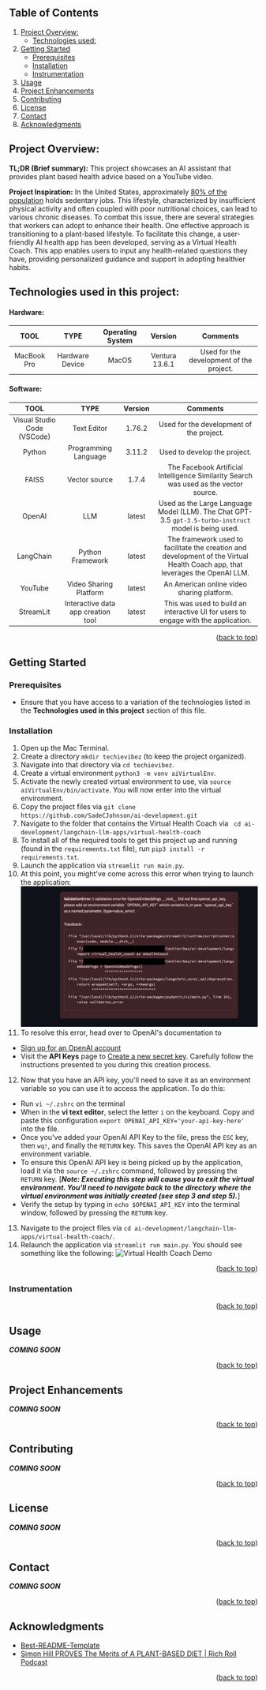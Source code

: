 <a name="readme-top"></a>


<!-- TABLE OF CONTENTS -->
## Table of Contents
  <ol>
    <li>
      <a href="#about-the-project">Project Overview:</a>
      <ul>
        <li><a href="#built-with">Technologies used:</a></li>
      </ul>
    </li>
    <li>
      <a href="#getting-started">Getting Started</a>
      <ul>
        <li><a href="#prerequisites">Prerequisites</a></li>
        <li><a href="#installation">Installation</a></li>  
        <li><a href="#instrumentation">Instrumentation</a></li>  
      </ul>
    </li>
    <li><a href="#usage">Usage</a></li>
    <li><a href="#roadmap">Project Enhancements</a></li>
    <li><a href="#contributing">Contributing</a></li>
    <li><a href="#license">License</a></li>
    <li><a href="#contact">Contact</a></li>
    <li><a href="#acknowledgments">Acknowledgments</a></li>
  </ol>

<!-- ABOUT THE PROJECT -->
## Project Overview:

**TL;DR (Brief summary):** This project showcases an AI assistant that provides plant based health advice based on a YouTube video.



**Project Inspiration:** In the United States, approximately [80% of the population](https://thedesireddesk.com/what-percentage-of-americans-work-desk-jobs/) holds sedentary jobs. This lifestyle, characterized by insufficient physical activity and often coupled with poor nutritional choices, can lead to various chronic diseases. To combat this issue, there are several strategies that workers can adopt to enhance their health. One effective approach is transitioning to a plant-based lifestyle. To facilitate this change, a user-friendly AI health app has been developed, serving as a Virtual Health Coach. This app enables users to input any health-related questions they have, providing personalized guidance and support in adopting healthier habits.


## Technologies used in this project:

#### **Hardware:** 
| **TOOL**       | **TYPE**| **Operating System**| **Version**| **Comments**
| :----------------: | :------: |  :------: | :----: |  :----: | 
| MacBook Pro         |   Hardware Device | MacOS | Ventura 13.6.1 | Used for the development of the project.

#### **Software:**
| **TOOL**       | **TYPE**| **Version**| **Comments**
| :----------------: | :------: | :----: |  :----: | 
| Visual Studio Code (VSCode)         |   Text Editor  | 1.76.2 | Used for the development of the project.
| Python         |   Programming Language   | 3.11.2 | Used to develop the project.
| FAISS       |  Vector source | 1.7.4 | The Facebook Artificial Intelligence Similarity Search was used as the vector source.
| OpenAI         |   LLM   | latest | Used as the Large Language Model (LLM). The Chat GPT-3.5 `gpt-3.5-turbo-instruct` model is being used. 
| LangChain       |  Python Framework  | latest | The framework used to facilitate the creation and development of the Virtual Health Coach app, that leverages the OpenAI LLM.
| YouTube       |  Video Sharing Platform  | latest | An American online video sharing platform.
| StreamLit       | Interactive data app creation tool | latest | This was used to build an interactive UI for users to engage with the application.









<p align="right">(<a href="#readme-top">back to top</a>)</p>


<!-- GETTING STARTED -->
## Getting Started

### Prerequisites
- Ensure that you have access to a variation of the technologies listed in the **Technologies used in this project** section of this file.

### Installation
1. Open up the Mac Terminal.
2. Create a directory `mkdir techievibez` (to keep the project organized).
3. Navigate into that directory via `cd techievibez`.
4. Create a virtual environment `python3 -m venv aiVirtualEnv`.
5. Activate the newly created virtual environment to use, via `source aiVirtualEnv/bin/activate`. You will now enter into the virtual environment.
6. Copy the project files via `git clone https://github.com/SadeCJohnson/ai-development.git`
7. Navigate to the folder that contains the Virtual Health Coach via ` cd ai-development/langchain-llm-apps/virtual-health-coach`
8. To install all of the required tools to get this project up and running (found in the `requirements.txt` file), run `pip3 install -r requirements.txt`.
9. Launch the application via `streamlit run main.py`.
10. At this point, you might've come across this error when trying to launch the application:
![Open AI Key Required](/langchain-llm-apps/virtual-health-coach/supporting-images/OPENAI-Key-Required.png)
11. To resolve this error, head over to OpenAI's documentation to 
  * [Sign up for an OpenAI account](https://platform.openai.com/signup)
  * Visit the **API Keys** page to [Create a new secret key](https://platform.openai.com/account/api-keys). Carefully follow the instructions presented to you during this creation process.
12. Now that you have an API key, you'll need to save it as an environment variable so you can use it to access the application. To do this:
  * Run `vi ~/.zshrc` on the terminal
  * When in the **vi text editor**, select the letter `i` on the keyboard. Copy and paste this configuration `export OPENAI_API_KEY='your-api-key-here'` into the file.
  * Once you've added your OpenAI API Key to the file, press the `ESC` key, then `wq!`, and finally the `RETURN` key. This saves the OpenAI API key as an environment variable.
  * To ensure this OpenAI API key is being picked up by the application, load it via the `source ~/.zshrc` command, followed by pressing the `RETURN` key. [***Note: Executing this step will cause you to exit the virtual environment. You'll need to navigate back to the directory where the virtual environment was initially created  (see step 3 and step 5).***]
  * Verify the setup by typing in `echo $OPENAI_API_KEY` into the terminal window, followed by pressing the `RETURN` key. 
13. Navigate to the project files via `cd ai-development/langchain-llm-apps/virtual-health-coach/`.
14. Relaunch the application via `streamlit run main.py`. You should see something like the following:
![Virtual Health Coach Demo](https://www.canva.com/design/DAF8QU7Ena0/RKAyF2Ooqy33qc8FLX-sbg/watch?utm_content=DAF8QU7Ena0&utm_campaign=share_your_design&utm_medium=link&utm_source=shareyourdesignpanel)

<p align="right">(<a href="#readme-top">back to top</a>)</p>

### Instrumentation
<p align="right">(<a href="#readme-top">back to top</a>)</p>


<!-- USAGE EXAMPLES -->
## Usage
***COMING SOON***
<p align="right">(<a href="#readme-top">back to top</a>)</p>


<!-- Project Enhancements -->
## Project Enhancements
***COMING SOON***
<p align="right">(<a href="#readme-top">back to top</a>)</p>


<!-- Contributing -->
## Contributing
***COMING SOON***
<p align="right">(<a href="#readme-top">back to top</a>)</p>


<!-- License -->
## License
***COMING SOON***
<p align="right">(<a href="#readme-top">back to top</a>)</p>

<!-- Contact -->
## Contact
***COMING SOON***
<p align="right">(<a href="#readme-top">back to top</a>)</p>









<!-- ACKNOWLEDGMENTS -->
## Acknowledgments


* [Best-README-Template](https://github.com/othneildrew/Best-README-Template/tree/master)
* [Simon Hill PROVES The Merits of A PLANT-BASED DIET | Rich Roll Podcast](https://www.youtube.com/watch?v=a3PjNwXd09M)
<p align="right">(<a href="#readme-top">back to top</a>)</p>

